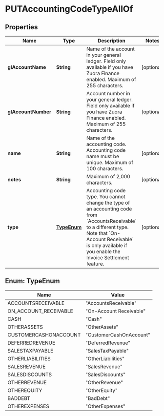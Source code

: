

# PUTAccountingCodeTypeAllOf


## Properties

| Name | Type | Description | Notes |
|------------ | ------------- | ------------- | -------------|
|**glAccountName** | **String** | Name of the account in your general ledger.  Field only available if you have Zuora Finance enabled. Maximum of 255 characters.  |  [optional] |
|**glAccountNumber** | **String** | Account number in your general ledger.  Field only available if you have Zuora Finance enabled. Maximum of 255 characters.  |  [optional] |
|**name** | **String** | Name of the accounting code.  Accounting code name must be unique. Maximum of 100 characters.  |  [optional] |
|**notes** | **String** | Maximum of 2,000 characters.  |  [optional] |
|**type** | [**TypeEnum**](#TypeEnum) | Accounting code type. You cannot change the type of an accounting code from &#x60;AccountsReceivable&#x60; to a different type.   Note that &#x60;On-Account Receivable&#x60; is only available if you enable the Invoice Settlement feature.   |  [optional] |



## Enum: TypeEnum

| Name | Value |
|---- | -----|
| ACCOUNTSRECEIVABLE | &quot;AccountsReceivable&quot; |
| ON_ACCOUNT_RECEIVABLE | &quot;On-Account Receivable&quot; |
| CASH | &quot;Cash&quot; |
| OTHERASSETS | &quot;OtherAssets&quot; |
| CUSTOMERCASHONACCOUNT | &quot;CustomerCashOnAccount&quot; |
| DEFERREDREVENUE | &quot;DeferredRevenue&quot; |
| SALESTAXPAYABLE | &quot;SalesTaxPayable&quot; |
| OTHERLIABILITIES | &quot;OtherLiabilities&quot; |
| SALESREVENUE | &quot;SalesRevenue&quot; |
| SALESDISCOUNTS | &quot;SalesDiscounts&quot; |
| OTHERREVENUE | &quot;OtherRevenue&quot; |
| OTHEREQUITY | &quot;OtherEquity&quot; |
| BADDEBT | &quot;BadDebt&quot; |
| OTHEREXPENSES | &quot;OtherExpenses&quot; |



